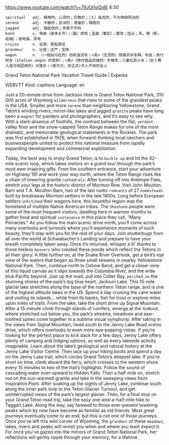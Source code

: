 https://www.youtube.com/watch?v=79JOt1oQj4E 
8:30

```
spiritual   adj. 精神的，心灵的；宗教的；（人）高尚的，不为物欲所动的
serene      adj. 平静的；安详的；清澈的；晴朗的
jagged      adj. 锯齿状的；参差不齐的
bend        v. 弯曲（身体关节）；（路）转弯；歪曲（事实）；篡改；屈从；系，缚（帆，缆绳）；使弯曲，弄弯
cruise      n. 巡游，乘船游览
grandeur    n. 壮丽；庄严；宏伟       
wagon       n. （一般由马拉的）四轮运货车；<英>（无顶的）铁路货车车厢，车皮；旅行轿车（station wagon 的简称）；<美>（用作食品货摊的）手推车；儿童玩具小车；（吉卜赛人或马戏团用的）大篷车；<爱尔兰，非正式>令人不快的女人
```

Grand Teton National Park Vacation Travel Guide | Expedia 

WEBVTT Kind: captions Language: en 

Just a 20-minute drive from Jackson Hole is Grand Teton National Park, 310 000 acres of Wyoming `wilderness` that rises to some of the grandest peaks in the USA. Smaller and more `serene` than neighboring Yellowstone, Grand Teton’s winding rivers, mirror-like lakes and jagged `granite` peaks have long been a `magnet` for painters and photographers, and it’s easy to see why. With a stark absence of foothills, the contrast between the flat, `verdant` valley floor and the snow-capped Teton Range makes for one of the most dramatic, and memorable geological statements in the Rockies. The park was first established in 1929, when forward-thinking local ranchers and businesspeople united to protect this national treasure from rapidly expanding development and commercial exploitation. 

Today, the best way to enjoy Grand Teton, is to `buckle up` and hit the 42-mile scenic loop, which takes visitors on a grand tour through the park’s most awe-inspiring gifts. From the southern entrance, start your adventure on Highway 191 and work your way north, where the Teton Range rises like a chain of towering granite `cathedrals`. After turning off into Antelope Flats, stretch your legs at the historic district of Mormon Row. Visit John Moulton Barn and T.A. Moulton Barn, two of the last rustic `remnants` of 27 `homesteads` built by breakaway Mormon settlers in the late 1800s. Long before European settlers `unhitched` their wagons here, this bountiful region was the homeland of multiple Native American tribes. The `Shoshone` people were some of the most frequent visitors, dwelling here in warmer months to gather food and spiritual `sustenance` in this place they call, “Many Pinnacles." As you follow the main scenic drive north, you’ll come across many overlooks and turnouts where you’ll experience moments of such beauty, they’ll stay with you for the rest of your days. Join shutterbugs from all over the world at Schwabacher’s Landing and prepare to have your breath completely taken away. Once it’s returned, whisper a lil’ thanks to those tireless `beavers` who created these ponds which reflect the Tetons in all their glory. A little further on, at the Snake River Overlook, get a bird’s eye view of the waters that began as three small streams in nearby Yellowstone National Park. Then, continue north to Oxbow Bend, and get a closer view of this liquid canvas as it slips towards the Columbia River, and the wide blue Pacific beyond. Just up the road, pull into Colter Bay, `perched on` the stunning shores of the park’s big blue heart, Jackson Lake. This 15-mile glacial lake stretches along the base of the northern Teton range, and is one of the highest altitude lakes in the US. Spend a day cruising the calm water and visiting its islands… while from its banks, fish for trout or explore miles upon miles of trails. From the lake, take the short drive up Signal Mountain. After a 15-minute climb through stands of conifers, emerge at the lookout, where stretched out below you, the park’s streams, meadows and saw-toothed spires come together in a sublime visual symphony. After taking in the views from Signal Mountain, head south to the Jenny Lake Road scenic drive, which offers overlooks to even more eye-popping vistas. If you’re looking for the perfect place to kick back for a few days, Jenny Lake offers plenty of camping and lodging options, as well as every lakeside activity imaginable. Learn about the lake’s geological and natural history at the Jenny Lake Visitor Centre. Then lace up your hiking boots and spend a day on the Jenny Lake trail, which circles Grand Teton’s deepest lake. If you’re short on time, climb aboard the ferry, which crosses to the western shore every 15 minutes to two of the trail’s highlights. Follow the sound of cascading water ever-upward to Hidden Falls. Then a half-mile on, stretch out on the sun-warmed granite and take in the sweeping views from Inspiration Point. After soaking up the sights of Jenny Lake, continue south along the inner park loop to the Teton Glacier Turnout, and get uninterrupted views of the park’s largest glacier. Then, for a final stop on your Grand Teton road trip, take the easy one-and-a-half-mile hike to Taggart Lake. Along the way, say farewell to those ever-present towering peaks which by now have become as familiar as old friends. Most great journeys eventually come to an end, but this is not one of those journeys. Once you’ve left this wild corner of Wyoming, the `grandeur` of these `meadows`, lakes, rivers and peaks will revisit you when and where you least expect it. For once you’ve gazed into the mirrors of Grand Teton National Park, her reflections will gently ripple through your memory, for a lifetime. 